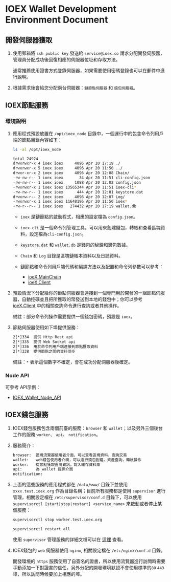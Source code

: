 # IOEX Wallet Development Environment Document

## 開發伺服器獲取

1. 使用郵箱將 `ssh public key` 發送給 `service@ioex.co` 請求分配開發伺服器，管理員分配成功後回復相應的伺服器位址和存取方法。

    通常推薦使用證書方式登錄伺服器，如果需要使用密碼登錄也可以在郵件中進行說明。

2. 根據需求後會給您分配兩台伺服器：`鏈節點伺服器` 和 `錢包伺服器`。

## IOEX節點服務

### 環境說明

1. 應用程式預設放置在 `/opt/ioex_node` 目錄中，一個運行中的包含命令列用戶端的節點目錄內容如下：

    ```bash
    ls -al /opt/ioex_node

    total 24924
    drwxrwxr-x 4 ioex ioex     4096 Apr 20 17:19 ./
    drwxrwxr-x 5 ioex ioex     4096 Apr 20 11:50 ../
    drwxr-xr-x 2 ioex ioex     4096 Apr 20 12:08 Chain/
    -rw-rw-r-- 1 ioex ioex       34 Apr 20 11:51 cli-config.json
    -rw-rw-r-- 1 ioex ioex     1088 Apr 20 12:02 config.json
    -rwxrwxr-x 1 ioex ioex 13565344 Apr 20 11:51 ioex-cli*
    -rw-rw-r-- 1 ioex ioex      444 Apr 20 12:01 keystore.dat
    drwxrw-r-- 2 ioex ioex     4096 Apr 20 12:07 Log/
    -rwxrwxr-x 1 ioex ioex 11648196 Apr 20 11:50 ioex*
    -rw-r--r-- 1 ioex ioex   274432 Apr 20 17:19 wallet.db
    ```

   * `ioex` 是鏈節點的啟動程式，相應的設定檔為 `config.json`。

   * `ioex-cli` 是一個命令列管理工具，可以用來創建錢包，轉帳和查看區塊資料，設定檔為`cli-config.json`。

   * `keystore.dat` 和 `wallet.db` 是錢包的秘鑰和錢包數據。

   * `Chain` 和 `Log` 目錄是區塊鏈帳本資料以及日誌資料。

   * 鏈節點和命令列用戶端代碼和編譯方法以及配置和命令列參數可以參考：

     * [ioeX.MainChain](https://github.com/ioeXNetwork/ioeX.MainChain/blob/master/README.md)
     * [ioeX.Client](https://github.com/ioeXNetwork/ioeX.Client/blob/master/README.md)

2. 預設情況下分配給你的節點伺服器會連接到一個專門用於開發的一組節點伺服器，自動挖礦並且把所獲取的幣發送到本地的錢包中；你可以參考 [ioeX.Client](https://github.com/ioeXNetwork/ioeX.Client/blob/master/README.md) 中的相關查詢命令進行查詢或者其他操作。

   備註：部分命令列操作需要提供一個錢包密碼，預設是 `ioex`。

3. 節點伺服器使用如下埠提供服務：

    ```bash
    2[*]334  提供 Http Rest api
    2[*]335  提供 Web Socket api
    2[*]336  用於命令列用戶端連接到節點獲取資料
    2[*]338  提供節點之間的資料同步
    ```

   備註：`*` 表示這個數字不確定，會在成功分配伺服器後確定。

### Node API

可參考 API示例：

* [IOEX_Wallet_Node_API](IOEX_Wallet_Node_API_CN.md)

## IOEX錢包服務

1. IOEX錢包服務包含兩個前臺的服務：`browser` 和 `wallet`；以及另外三個後台工作的服務 `worker`、 `api`、 `notification`。

2. 服務簡介：

    ```bash
    browser:  區塊流覽器使用者介面，可以查看區塊資料，查詢交易
    wallet:   web錢包使用者介面，可以進行錢包創建，資產查詢，轉帳操作
    worker:   從節點獲取區塊資訊，寫入緩存資料庫
    api:      為 wallet 提供介面
    notification:
    ```

3. 上面的這些服務的應用程式都在 `/data/www/` 目錄下並使用 `xxxx.test.ioex.org` 作為目錄名稱；目前所有服務都是使用 `supervisor` 進行管理，相關設定檔在 `/etc/supervisor/conf.d` 目錄下，可以使用 `supervisorctl [start|stop|restart] <service_name>` 來啟動或者停止某個服務：

    ```bash
    supervisorctl stop worker.test.ioex.org

    supervisorctl restart all
    ```

   使用 `supervisor` 管理服務的詳細文檔可以在 [這裡](http://www.supervisord.org/) 查看。

4. IOEX錢包的 `web` 伺服器使用 `nginx`, 相關設定檔在 `/etc/nginx/conf.d` 目錄。

   開發環境的 `https` 服務使用了自簽名的證書，所以使用流覽器進行訪問時需要手動添加一下對證書的信任，另外分配的開發環境默認不會使用標準的`80` `443`埠，所以訪問時候要加上相應的埠。
